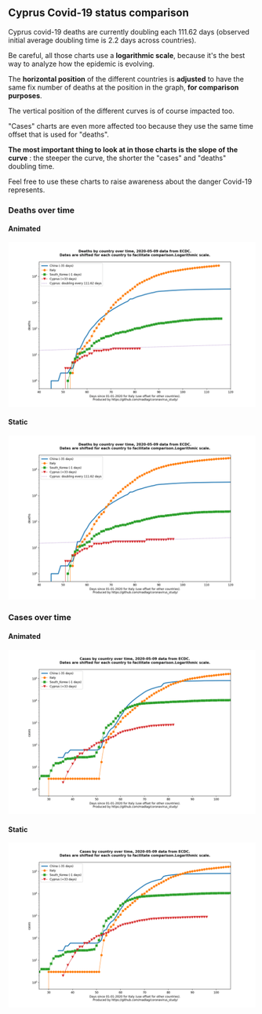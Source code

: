 ## Cyprus Covid-19 status comparison 

Cyprus covid-19 deaths are currently doubling each 111.62 days (observed initial average doubling time is 2.2 days across countries).



Be careful, all those charts use a **logarithmic scale**, because it's the best way to analyze how the epidemic is evolving.
 
The **horizontal position** of the different countries is **adjusted** to have the same fix number of deaths at the position in the graph, **for comparison purposes**.

The vertical position of the different curves is of course impacted too.

"Cases" charts are even more affected too because they use the same time offset that is used for "deaths".

**The most important thing to look at in those charts is the slope of the curve** : the steeper the curve, the shorter the "cases" and "deaths" doubling time.

Feel free to use these charts to raise awareness about the danger Covid-19 represents. 


 
### Deaths over time
 
#### Animated
![Cyprus covid-19 deaths animated chart](https://raw.githubusercontent.com/madlag/coronavirus_study/master/notebooks/graphs/2020-05-09/countries/Cyprus/2020-05-09_Cyprus_deaths.gif "Cyprus covid-19 deaths animated chart")   
 
#### Static
![Cyprus covid-19 deaths static chart](https://raw.githubusercontent.com/madlag/coronavirus_study/master/notebooks/graphs/2020-05-09/countries/Cyprus/2020-05-09_Cyprus_deaths.png "Cyprus covid-19 deaths static chart")   

 
### Cases over time
 
#### Animated
![Cyprus covid-19 cases animated chart](https://raw.githubusercontent.com/madlag/coronavirus_study/master/notebooks/graphs/2020-05-09/countries/Cyprus/2020-05-09_Cyprus_cases.gif "Cyprus covid-19 cases animated chart")   
 
#### Static
![Cyprus covid-19 cases static chart](https://raw.githubusercontent.com/madlag/coronavirus_study/master/notebooks/graphs/2020-05-09/countries/Cyprus/2020-05-09_Cyprus_cases.png "Cyprus covid-19 cases static chart")   

